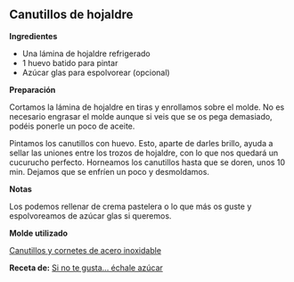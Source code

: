 ## Canutillos de hojaldre

**Ingredientes**

- Una lámina de hojaldre refrigerado
- 1 huevo batido para pintar
- Azúcar glas para espolvorear (opcional)

**Preparación**

Cortamos la lámina de hojaldre en tiras y enrollamos sobre el molde. No es necesario engrasar el molde aunque si veis que se os pega demasiado, podéis ponerle un poco de aceite.

Pintamos los canutillos con huevo. Esto, aparte de darles brillo, ayuda a sellar las uniones entre los trozos de hojaldre, con lo que nos quedará un cucurucho perfecto.
Horneamos los canutillos hasta que se doren, unos 10 min. Dejamos que se enfríen un poco y desmoldamos. 

**Notas**

Los podemos rellenar de crema pastelera o lo que más os guste y espolvoreamos de azúcar glas si queremos.

**Molde utilizado**

[Canutillos y cornetes de acero inoxidable](../../moldes-y-utensilios.md)

**Receta de:** [Si no te gusta... échale azúcar](http://echaleazucar.blogspot.com/2010/04/canutillos-de-hojaldre-y-crema.html)
